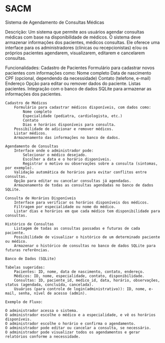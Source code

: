# SACM

Sistema de Agendamento de Consultas Médicas

Descrição:
    Um sistema que permite aos usuários agendar consultas médicas com base na disponibilidade de médicos. O sistema deve armazenar informações dos pacientes, médicos consultas. Ele oferece uma interface para os administradores (clínicas ou recepcionistas) e/ou os próprios pacientes agendarem, visualizarem, editarem e cancelarem consultas.

Funcionalidades:
    Cadastro de Pacientes
        Formulário para cadastrar novos pacientes com informações como:
            Nome completo
            Data de nascimento
            CPF (opcional, dependendo da necessidade)
            Contato (telefone, e-mail)
            Endereço
        Opção para editar ou remover dados do paciente.
        Listas pacientes.
        Integração com o banco de dados SQLite para armazenar as informações dos pacientes.
    
    Cadastro de Médicos
        Formulário para cadastrar médicos disponíveis, com dados como:
            Nome completo
            Especialidade (pediatra, cardiologista, etc.)
            Contato
            Dias e horários disponíveis para consulta.
        Possibilidade de adicionar e remover médicos.
        Listar médicos.
        Armazenamento das informações no banco de dados.

    Agendamento de Consultas
        Interface onde o administrador pode:
            Selecionar o médico desejado.
            Escolher a data e o horário disponíveis.
            Registrar o motivo ou observações sobre a consulta (sintomas, por exemplo).
        Validação automática de horários para evitar conflitos entre consultas.
        Opção para editar ou cancelar consultas já agendadas.
        Armazenamento de todas as consultas agendadas no banco de dados SQLite.

    Consulta de Horários Disponíveis
        Interface para verificar os horários disponíveis dos médicos.
        Filtragem por especialidade ou nome do médico.
        Listar dias e horários em que cada médico tem disponibilidade para consultas.
    
    Histórico de Consultas
        Listagem de todas as consultas passadas e futuras de cada paciente.
        Possibilidade de visualizar o histórico de um determinado paciente ou médico.
        Armazenar o histórico de consultas no banco de dados SQLite para futuras referências.
    
    Banco de Dados (SQLite)

    Tabelas sugeridas:
        Pacientes: ID, nome, data de nascimento, contato, endereço.
        Médicos: ID, nome, especialidade, contato, disponibilidade.
        Consultas: ID, paciente_id, medico_id, data, horário, observações, status (agendada, concluída, cancelada).
        Usuários (para controle de login(administrativo)): ID, nome, e-mail, senha, nível de acesso (admin).

    Exemplo de Fluxo:

    O administrador acessa o sistema.
    O administrador escolhe o médico e a especialidade, e vê os horários disponíveis.
    O administrador escolhe o horário e confirma o agendamento.
    O administrador pode editar ou cancelar a consulta, se necessário.
    O administrador pode visualizar todos os agendamentos e gerar relatórios conforme a necessidade.